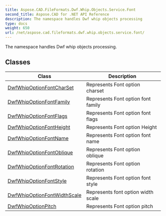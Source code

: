 ```yaml
---
title: Aspose.CAD.FileFormats.Dwf.Whip.Objects.Service.Font
second_title: Aspose.CAD for .NET API Reference
description: The namespace handles Dwf whip objects processing
type: docs
weight: 650
url: /net/aspose.cad.fileformats.dwf.whip.objects.service.font/
---
```

The namespace handles Dwf whip objects processing.

## Classes

| Class | Description |
| --- | --- |
| [DwfWhipOptionFontCharSet](./dwfwhipoptionfontcharset/) | Represents Font option charset |
| [DwfWhipOptionFontFamily](./dwfwhipoptionfontfamily/) | Represents Font option font family |
| [DwfWhipOptionFontFlags](./dwfwhipoptionfontflags/) | Represents Font option font flags |
| [DwfWhipOptionFontHeight](./dwfwhipoptionfontheight/) | Represents Font option Height |
| [DwfWhipOptionFontName](./dwfwhipoptionfontname/) | Represents Font option font name |
| [DwfWhipOptionFontOblique](./dwfwhipoptionfontoblique/) | Represents Font option oblique |
| [DwfWhipOptionFontRotation](./dwfwhipoptionfontrotation/) | Represents Font option rotation |
| [DwfWhipOptionFontStyle](./dwfwhipoptionfontstyle/) | Represents Font option font style |
| [DwfWhipOptionFontWidthScale](./dwfwhipoptionfontwidthscale/) | Represents font option width scale |
| [DwfWhipOptionPitch](./dwfwhipoptionpitch/) | Represents Font option pitch |


